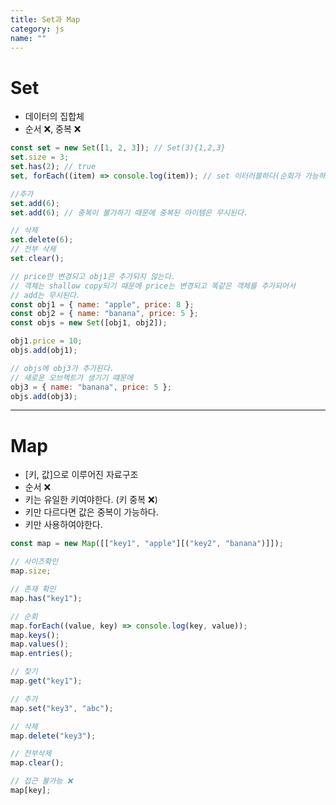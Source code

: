 ```yaml
---
title: Set과 Map
category: js
name: ""
---
```


# Set

- 데이터의 집합체
- 순서 ❌, 중복 ❌

```javascript
const set = new Set([1, 2, 3]); // Set(3){1,2,3}
set.size = 3;
set.has(2); // true
set, forEach((item) => console.log(item)); // set 이터러블하다(순회가 가능하다)

//추가
set.add(6);
set.add(6); // 중복이 불가하기 때문에 중복된 아이템은 무시된다.

// 삭제
set.delete(6);
// 전부 삭제
set.clear();

// price만 변경되고 obj1은 추가되지 않는다.
// 객체는 shallow copy되기 때문에 price는 변경되고 똑같은 객체를 추가되어서
// add는 무시된다.
const obj1 = { name: "apple", price: 8 };
const obj2 = { name: "banana", price: 5 };
const objs = new Set([obj1, obj2]);

obj1.price = 10;
objs.add(obj1);

// objs에 obj3가 추가된다.
// 새로운 오브젝트가 생기기 떄문에
obj3 = { name: "banana", price: 5 };
objs.add(obj3);
```

---

# Map

- [키, 값]으로 이루어진 자료구조
- 순서 ❌
- 키는 유일한 키여야한다. (키 중복 ❌)
- 키만 다르다면 값은 중복이 가능하다.
- 키만 사용하여야한다.

```javascript
const map = new Map([["key1", "apple"][("key2", "banana")]]);

// 사이즈확인
map.size;

// 존재 확인
map.has("key1");

// 순회
map.forEach((value, key) => console.log(key, value));
map.keys();
map.values();
map.entries();

// 찾기
map.get("key1");

// 추가
map.set("key3", "abc");

// 삭제
map.delete("key3");

// 전부삭제
map.clear();

// 접근 불가능 ❌
map[key];
```

